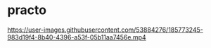 # practo



https://user-images.githubusercontent.com/53884276/185773245-983d19f4-8b40-4396-a53f-05b11aa7456e.mp4

